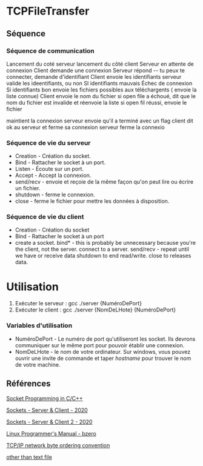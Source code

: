 # TCPFileTransfer

## Séquence 
### Séquence de communication
Lancement du coté serveur
lancement du côté client 
Serveur en attente de connexion
Client demande une connexion
Serveur répond -- tu peux te connecter, demande d'identifiant
Client envoie les identifiants
serveur valide les ideentifiants, ou non
    SI identifiants mauvais
        Échec de connexion
    Si identifiants bon
        envoie les fichiers possibles aux téléchargents ( envoie la liste connue)
Client envoie le nom du fichier
si open file a échoué, dit que le nom du fichier est invalide et réenvoie la liste
si open fil réussi, envoie le fichier

maintient la connexion
serveur envoie qu'il a terminé avec un flag
client dit ok au serveur et ferme sa connexion
serveur ferme la connexio

### Séquence de vie du serveur
* Creation - Création du socket.
* Bind - Rattacher le socket à un port.
* Listen - Écoute sur un port.
* Accept - Accept la connexion.
* send/recv - envoie et reçoie de la même façon qu'on peut lire ou écrire un fichier.
* shutdown - ferme le connexion.
* close - ferme le fichier pour mettre les données à disposition.


### Séquence de vie du client 
* Creation - Création du socket
* Bind - Rattacher le socket à un port 
* 
    create a socket.
    bind* - this is probably be unnecessary because you're the client, not the server.
    connect to a server.
    send/recv - repeat until we have or receive data
    shutdown to end read/write.
    close to releases data.

# Utilisation
1. Exécuter le serveur : gcc ./server {NuméroDePort}
2. Exécuter le client : gcc ./server {NomDeLHote} {NuméroDePort}

### Variables d'utilisation

* NuméroDePort - Le numéro de port qu'utiliseront les socket. Ils devrons communiquer sur le même port pour pouvoir établir une connexion.
* NomDeLHote - le nom de votre ordinateur. Sur windows, vous pouvez ouvrir une invite de commande et taper *hostname* pour trouver le nom de votre machine.

## Références

[Socket Programming in C/C++](https://www.geeksforgeeks.org/socket-programming-cc/)

[Sockets - Server & Client - 2020](https://www.bogotobogo.com/cplusplus/sockets_server_client.php)

[Sockets - Server & Client 2 - 2020](https://www.bogotobogo.com/cplusplus/sockets_server_client_2.php)

[Linux Programmer's Manual - bzero](https://man7.org/linux/man-pages/man3/bzero.3.html)

[TCP/IP network byte ordering convention](https://www.ibm.com/docs/en/zos/2.1.0?topic=api-tcpip-network-byte-ordering-convention)



[other than text file](https://stackoverflow.com/questions/10222423/reading-the-content-of-file-other-than-txt-file)










